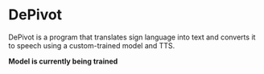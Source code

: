 # DePivot
DePivot is a program that translates sign language into text and converts it to speech using a custom-trained model and TTS.

**Model is currently being trained**
